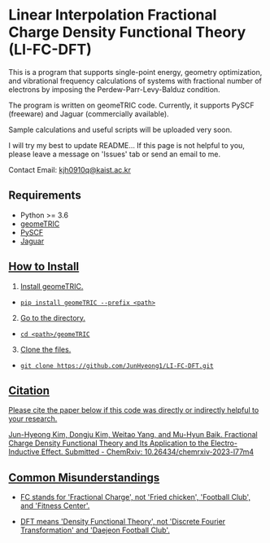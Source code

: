 # Linear Interpolation Fractional Charge Density Functional Theory (LI-FC-DFT)
This is a program that supports single-point energy, geometry optimization, and vibrational frequency calculations of systems with fractional number of electrons by imposing the Perdew-Parr-Levy-Balduz condition.

The program is written on geomeTRIC code. Currently, it supports PySCF (freeware) and Jaguar (commercially available).

Sample calculations and useful scripts will be uploaded very soon.

I will try my best to update README... If this page is not helpful to you, please leave a message on 'Issues' tab or send an email to me.

Contact Email: kjh0910q@kaist.ac.kr
## Requirements
- Python >= 3.6
- <a href="https://github.com/leeping/geomeTRIC">geomeTRIC 
- <a href="https://pyscf.org/">PySCF 
- <a href="https://www.schrodinger.com/products/jaguar">Jaguar
  
## How to Install  
1. Install geomeTRIC.
  
  - `pip install geomeTRIC --prefix <path>`
  
2. Go to the directory.
  
  - `cd <path>/geomeTRIC`

3. Clone the files.
  
  - `git clone https://github.com/JunHyeong1/LI-FC-DFT.git`

## Citation

Please cite the paper below if this code was directly or indirectly helpful to your research.

Jun-Hyeong Kim, Dongju Kim, Weitao Yang, and Mu-Hyun Baik. Fractional Charge Density Functional Theory and Its Application to the Electro-Inductive Effect. Submitted - ChemRxiv: 10.26434/chemrxiv-2023-l77m4

## Common Misunderstandings
- FC stands for 'Fractional Charge', not 'Fried chicken', 'Football Club', and 'Fitness Center'.

- DFT means 'Density Functional Theory', not 'Discrete Fourier Transformation' and 'Daejeon Football Club'.

